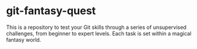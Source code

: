 # git-fantasy-quest
This is a repository to test your Git skills through a series of unsupervised challenges, from beginner to expert levels. Each task is set within a magical fantasy world.
